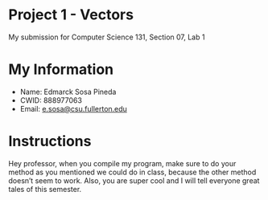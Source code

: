 # Project 1 - Vectors

My submission for Computer Science 131, Section 07, Lab 1

# My Information

* Name: Edmarck Sosa Pineda
* CWID: 888977063
* Email: e.sosa@csu.fullerton.edu

# Instructions
Hey professor, when you compile my program, make sure to do your method as you mentioned
we could do in class, because the other method doesn’t seem to work.
Also, you are super cool and I will tell everyone great tales of this semester.